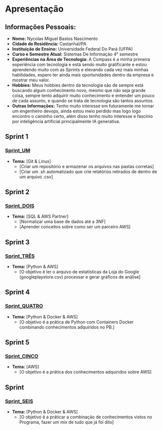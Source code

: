 # Apresentação

## Informações Pessoais:
- **Nome:** Nycolas Miguel Bastos Nascimento
- **Cidade de Residência:** Castanhal/PA
- **Instituição de Ensino:** Universidade Federal Do Pará (UFPA)
- **Curso e Semestre Atual:** Sistemas De Informação 4° semestre
- **Experiências na Área de Tecnologia:** A Compass é a minha primeira experiência com tecnologia e está sendo muito gratificante e estou aprendendo muito com as Sprints e elevando cada vez mais minhas habilidades, espero ter ainda mais oportunidades dentro da empresa e mostrar meu valor.
- **Hobbies:** Meus hobbies dentro da tecnologia são de sempre está buscando algum conhecimento novo, mesmo que não seja grande coisa, sempre tento adquirir muito conhecimento e entender um pouco de cada assunto, e quando se trata de tecnologia são tantos assuntos.
- **Outras Informações:** Tenho muito interesse em futuramente me tornar um engenheiro devops, ainda estou meio perdido mas logo logo encontro o caminho certo, além disso tenho muito interesse e fascínio por inteligência artificial principalmente IA generativa.





## Sprint 1
### [Sprint_UM](./Sprint%201/)
- **Tema:** [Git & Linux]
  - [Criar um repositório e armazenar os arquivos nas pastas corretas]
  - [Criar um .sh automatizado que crie relatórios retirados de dentro de um arquivo .csv]



## Sprint 2
### [Sprint_DOIS](./Sprint%202/)
- **Tema:** [SQL & AWS Partner]
  - [Normalizar uma base de dados até a 3NF]
  - [Aprender conceitos sobre como ser um parceiro AWS]

## Sprint 3
### [Sprint_TRÊS](./Sprint%203/)
- **Tema:** [Python & AWS]
  - [O objetivo é ler o arquivo de estatísticas da Loja do Google (googleplaystore.csv) processar e gerar gráficos de análise]

## Sprint 4
### [Sprint_QUATRO](./Sprint%204/)
- **Tema:** [Python & Docker & AWS]
  - [O objetivo é a prática de Python com Containers Docker combinando conhecimentos adquiridos no PB.]

## Sprint 5
### [Sprint_CINCO](./Sprint%205/)
- **Tema:** [AWS]
  - [O objetivo é a prática dos conhecimentos adquiridos sobre AWS]

## Sprint 
### [Sprint_SEIS](./Sprint%205/)
- **Tema:** [Python & Docker & AWS]
  - [O objetivo é a práticar a combinação de conhecimentos vistos no Programa, fazer um mix de tudo que já foi dito]